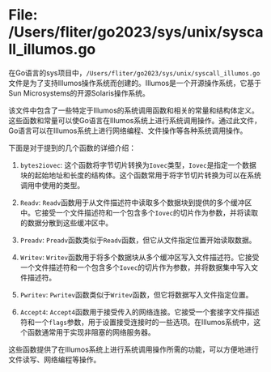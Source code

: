 # File: /Users/fliter/go2023/sys/unix/syscall_illumos.go

在Go语言的sys项目中，`/Users/fliter/go2023/sys/unix/syscall_illumos.go`文件是为了支持Illumos操作系统而创建的。Illumos是一个开源操作系统，它基于Sun Microsystems的开源Solaris操作系统。

该文件中包含了一些特定于Illumos的系统调用函数和相关的常量和结构体定义。这些函数和常量可以使Go语言在Illumos系统上进行系统调用操作。通过此文件，Go语言可以在Illumos系统上进行网络编程、文件操作等各种系统调用操作。

下面是对于提到的几个函数的详细介绍：

1. `bytes2iovec`: 这个函数将字节切片转换为`Iovec`类型，`Iovec`是指定一个数据块的起始地址和长度的结构体。这个函数常用于将字节切片转换为可以在系统调用中使用的类型。

2. `Readv`: `Readv`函数用于从文件描述符中读取多个数据块到提供的多个缓冲区中。它接受一个文件描述符和一个包含多个`Iovec`的切片作为参数，并将读取的数据分散到这些缓冲区中。

3. `Preadv`: `Preadv`函数类似于`Readv`函数，但它从文件指定位置开始读取数据。

4. `Writev`: `Writev`函数用于将多个数据块从多个缓冲区写入文件描述符。它接受一个文件描述符和一个包含多个`Iovec`的切片作为参数，并将数据集中写入文件描述符。

5. `Pwritev`: `Pwritev`函数类似于`Writev`函数，但它将数据写入文件指定位置。

6. `Accept4`: `Accept4`函数用于接受传入的网络连接。它接受一个套接字文件描述符和一个`flags`参数，用于设置接受连接时的一些选项。在Illumos系统中，这个函数通常用于实现非阻塞的网络服务器。

这些函数提供了在Illumos系统上进行系统调用操作所需的功能，可以方便地进行文件读写、网络编程等操作。

